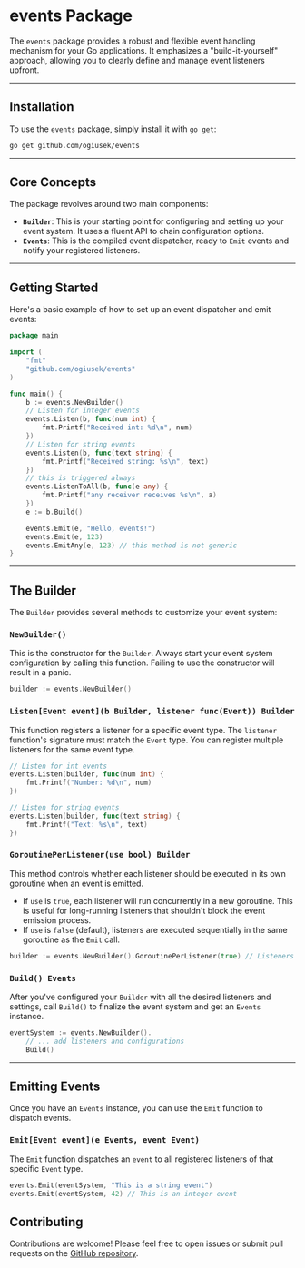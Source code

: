 # events Package

The `events` package provides a robust and flexible event handling mechanism for your Go applications. It emphasizes a "build-it-yourself" approach, allowing you to clearly define and manage event listeners upfront.

---

## Installation

To use the `events` package, simply install it with `go get`:

```bash
go get github.com/ogiusek/events
```

---

## Core Concepts

The package revolves around two main components:

* **`Builder`**: This is your starting point for configuring and setting up your event system. It uses a fluent API to chain configuration options.
* **`Events`**: This is the compiled event dispatcher, ready to `Emit` events and notify your registered listeners.

---

## Getting Started

Here's a basic example of how to set up an event dispatcher and emit events:

```go
package main

import (
	"fmt"
	"github.com/ogiusek/events"
)

func main() {
	b := events.NewBuilder()
	// Listen for integer events
	events.Listen(b, func(num int) {
		fmt.Printf("Received int: %d\n", num)
	})
	// Listen for string events
	events.Listen(b, func(text string) {
		fmt.Printf("Received string: %s\n", text)
	})
    // this is triggered always
    events.ListenToAll(b, func(e any) {
		fmt.Printf("any receiver receives %s\n", a)
    })
	e := b.Build()

	events.Emit(e, "Hello, events!")
	events.Emit(e, 123)
	events.EmitAny(e, 123) // this method is not generic
}
```

---

## The Builder

The `Builder` provides several methods to customize your event system:

### `NewBuilder()`

This is the constructor for the `Builder`. Always start your event system configuration by calling this function. Failing to use the constructor will result in a panic.

```go
builder := events.NewBuilder()
```

### `Listen[Event event](b Builder, listener func(Event)) Builder`

This function registers a listener for a specific event type. The `listener` function's signature must match the `Event` type. You can register multiple listeners for the same event type.

```go
// Listen for int events
events.Listen(builder, func(num int) {
	fmt.Printf("Number: %d\n", num)
})

// Listen for string events
events.Listen(builder, func(text string) {
	fmt.Printf("Text: %s\n", text)
})
```


### `GoroutinePerListener(use bool) Builder`

This method controls whether each listener should be executed in its own goroutine when an event is emitted.

* If `use` is `true`, each listener will run concurrently in a new goroutine. This is useful for long-running listeners that shouldn't block the event emission process.
* If `use` is `false` (default), listeners are executed sequentially in the same goroutine as the `Emit` call.

```go
builder := events.NewBuilder().GoroutinePerListener(true) // Listeners will run in separate goroutines
```

### `Build() Events`

After you've configured your `Builder` with all the desired listeners and settings, call `Build()` to finalize the event system and get an `Events` instance.

```go
eventSystem := events.NewBuilder().
	// ... add listeners and configurations
	Build()
```

---

## Emitting Events

Once you have an `Events` instance, you can use the `Emit` function to dispatch events.

### `Emit[Event event](e Events, event Event)`

The `Emit` function dispatches an `event` to all registered listeners of that specific `Event` type.

```go
events.Emit(eventSystem, "This is a string event")
events.Emit(eventSystem, 42) // This is an integer event
```

## Contributing

Contributions are welcome\! Please feel free to open issues or submit pull requests on the [GitHub repository](https://www.google.com/search?q=https://github.com/ogiusek/relay).
